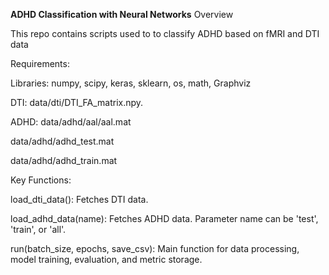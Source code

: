 
**ADHD Classification with Neural Networks**
Overview

This repo contains scripts used to  to classify ADHD based on fMRI and DTI data

Requirements:

Libraries: numpy, scipy, keras, sklearn, os, math, Graphviz

DTI: data/dti/DTI_FA_matrix.npy.

ADHD:
data/adhd/aal/aal.mat

data/adhd/adhd_test.mat

data/adhd/adhd_train.mat


Key Functions:

load_dti_data(): Fetches DTI data.

load_adhd_data(name): Fetches ADHD data. Parameter name can be 'test', 'train', or 'all'.

run(batch_size, epochs, save_csv): Main function for data processing, model training, evaluation, and metric storage.

